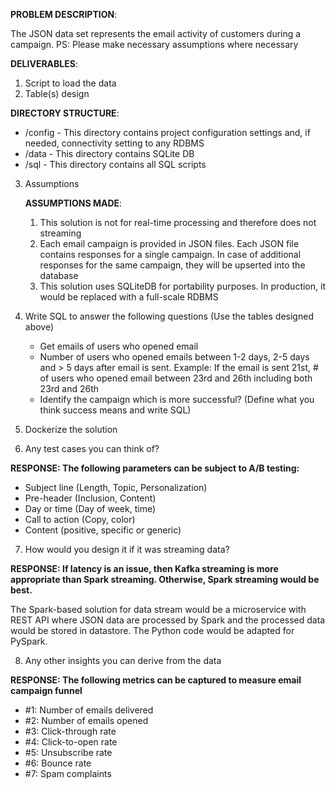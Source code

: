 <b>PROBLEM DESCRIPTION</b>:

The JSON data set represents the email activity of customers during a campaign.
PS: Please make necessary assumptions where necessary 

<b>DELIVERABLES</b>:
1) Script to load the data
2) Table(s) design 

<b>DIRECTORY STRUCTURE</b>:

- /config - This directory contains project configuration settings and, if needed, connectivity setting to any RDBMS
- /data - This directory contains SQLite DB
- /sql - This directory contains all SQL scripts


3) Assumptions

    <b>ASSUMPTIONS MADE</b>:
    1) This solution is not for real-time processing and therefore does not streaming
    2) Each email campaign is provided in JSON files. Each JSON file contains responses for a single campaign. 
    In case of additional responses for the same campaign, they will be upserted into the database
    3) This solution uses SQLiteDB for portability purposes. In production, it would be replaced with a full-scale RDBMS

4) Write SQL to answer the following questions (Use the tables designed above) 
   - Get emails of users who opened email
   - Number of users who opened emails between 1-2 days, 2-5 days and > 5 days after email is sent. Example: If the email is sent 21st, # of users who opened email between 23rd and 26th including both 23rd and 26th
   - Identify the campaign which is more successful? (Define what you think success means and write SQL) 
5) Dockerize the solution
6) Any test cases you can think of?

<b>RESPONSE: The following parameters can be subject to A/B testing:</b>

-	Subject line (Length, Topic, Personalization)
-	Pre-header (Inclusion, Content)
-	Day or time (Day of week, time)
-	Call to action (Copy, color)
-	Content (positive, specific or generic)


7) How would you design it if it was streaming data?

<b>RESPONSE: If latency is an issue, then Kafka streaming is more appropriate than Spark streaming. Otherwise, Spark streaming would be best.</b>

The Spark-based solution for data stream would be a microservice with REST API where JSON data are processed by Spark and the processed data would be stored in datastore.
The Python code would be adapted for PySpark.

8) Any other insights you can derive from the data 

<b>RESPONSE: The following metrics can be captured to measure email campaign funnel</b>
- #1: Number of emails delivered
- #2: Number of emails opened
- #3: Click-through rate
- #4: Click-to-open rate
- #5: Unsubscribe rate
- #6: Bounce rate
- #7: Spam complaints 




